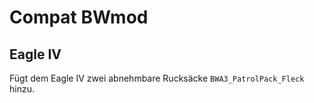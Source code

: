 # Compat BWmod

## Eagle IV

Fügt dem Eagle IV zwei abnehmbare Rucksäcke `BWA3_PatrolPack_Fleck` hinzu.
